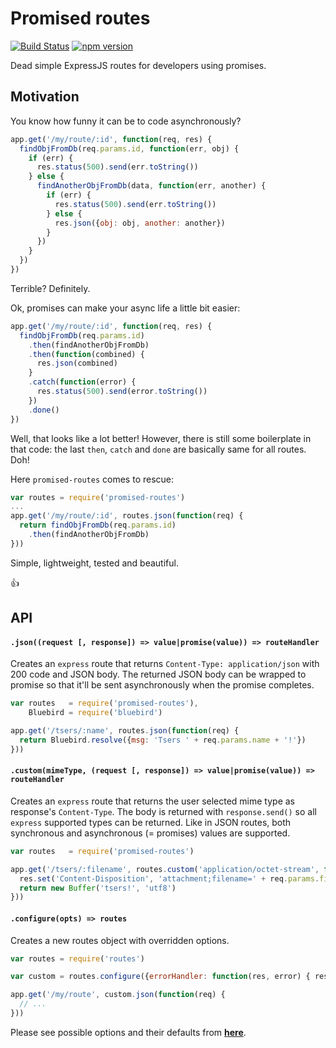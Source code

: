 # Promised routes

[![Build Status](https://travis-ci.org/milankinen/promised-routes.svg?branch=master)](https://travis-ci.org/milankinen/promised-routes)
[![npm version](https://badge.fury.io/js/promised-routes.svg)](http://badge.fury.io/js/promised-routes)

Dead simple ExpressJS routes for developers using promises.


## Motivation

You know how funny it can be to code asynchronously?

```javascript
app.get('/my/route/:id', function(req, res) {
  findObjFromDb(req.params.id, function(err, obj) {
    if (err) {
      res.status(500).send(err.toString())
    } else {
      findAnotherObjFromDb(data, function(err, another) {
        if (err) {
          res.status(500).send(err.toString())
        } else {
          res.json({obj: obj, another: another})
        }
      })
    }
  })
})
``` 

Terrible? Definitely.

Ok, promises can make your async life a little bit easier:

```javascript
app.get('/my/route/:id', function(req, res) {
  findObjFromDb(req.params.id)
    .then(findAnotherObjFromDb)
    .then(function(combined) {
      res.json(combined)
    }
    .catch(function(error) {
      res.status(500).send(error.toString())
    })
    .done()
})
```

Well, that looks like a lot better! However, there is still some boilerplate
in that code: the last `then`, `catch` and `done` are basically same for all
routes. Doh!

Here `promised-routes` comes to rescue:

```javascript
var routes = require('promised-routes')
...
app.get('/my/route/:id', routes.json(function(req) {
  return findObjFromDb(req.params.id)
    .then(findAnotherObjFromDb)       
}))
```

Simple, lightweight, tested and beautiful.

:+1:


## API

#### `.json((request [, response]) => value|promise(value)) => routeHandler`

Creates an `express` route that returns `Content-Type: application/json` with 
200 code and JSON body. The returned JSON body can be wrapped to promise so 
that it'll be sent asynchronously when the promise completes.

```javascript
var routes   = require('promised-routes'),
    Bluebird = require('bluebird')

app.get('/tsers/:name', routes.json(function(req) {
  return Bluebird.resolve({msg: 'Tsers ' + req.params.name + '!'})
}))
```


#### `.custom(mimeType, (request [, response]) => value|promise(value)) => routeHandler`

Creates an `express` route that returns the user selected mime type as
response's `Content-Type`. The body is returned with `response.send()` so
all `express` supported types can be returned. Like in JSON routes, both
synchronous and asynchronous (= promises) values are supported.

```javascript
var routes   = require('promised-routes')

app.get('/tsers/:filename', routes.custom('application/octet-stream', function(req, res) {
  res.set('Content-Disposition', 'attachment;filename=' + req.params.filename)
  return new Buffer('tsers!', 'utf8')
}))
```


#### `.configure(opts) => routes`

Creates a new routes object with overridden options. 

```javascript
var routes = require('routes')

var custom = routes.configure({errorHandler: function(res, error) { res.status(200).send('ok?') }})

app.get('/my/route', custom.json(function(req) {
  // ...
}))
``` 

Please see possible options and their defaults from **[here](lib/defaultOptions.js)**.
